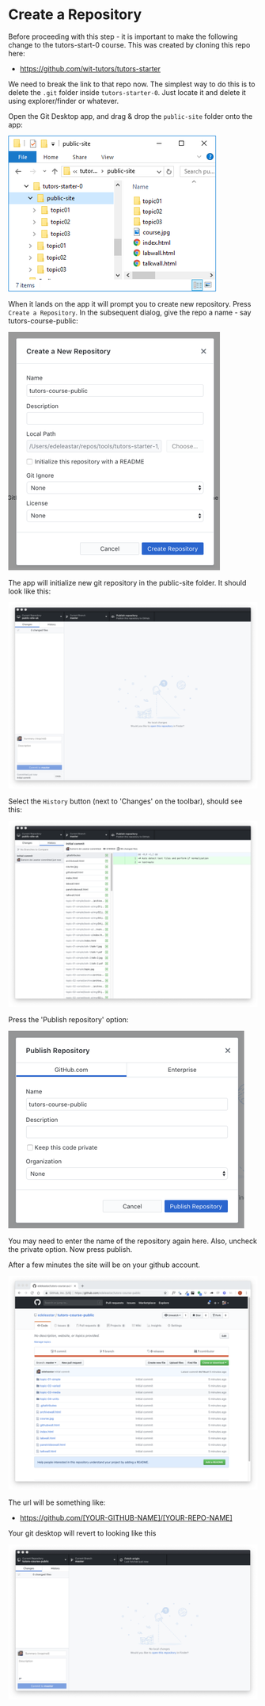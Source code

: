 # Create a Repository

Before proceeding with this step - it is important to make the following change to the tutors-start-0 course. This was created by cloning this repo here:

- <https://github.com/wit-tutors/tutors-starter>

We need to break the link to that repo now. The simplest way to do this is to delete the `.git` folder inside `tutors-starter-0`. Just locate it and delete it using explorer/finder or whatever.


Open the Git Desktop app, and drag & drop the `public-site` folder onto the app:

![](img/01.png)

When it lands on the app it will prompt you to create  new repository. Press `Create a Repository`. In the subsequent dialog, give the repo a name - say tutors-course-public:

![](img/04.png)

The app will initialize  new git repository in the public-site folder. It should look like this:

![](img/05.png)

Select the `History` button (next to 'Changes' on the toolbar), should see this:

![](img/06.png)

Press the 'Publish repository' option:

![](img/07.png)

You may need to enter the name of the repository again here. Also, uncheck the private option. Now press publish.

After a few minutes the site will be on your github account.

![](img/19.png)

The url will be something like:

- https://github.com/[YOUR-GITHUB-NAME]/[YOUR-REPO-NAME]

Your git desktop will revert to looking like this

![](img/18.png)


